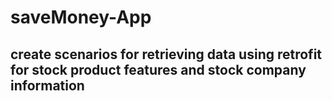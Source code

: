 # saveMoney-App
## create scenarios for retrieving data using retrofit for stock product features and stock company information
